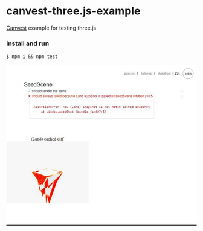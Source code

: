 # canvest-three.js-example
[Canvest](https://github.com/TyrealGray/Canvest) example for testing three.js

### install and run
```
$ npm i && npm test
```

![preview](preview.jpg)
